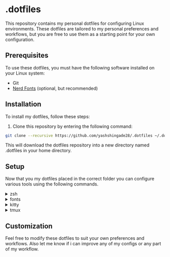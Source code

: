 # .dotfiles

This repository contains my personal dotfiles for configuring Linux environments. These dotfiles are tailored to my personal preferences and workflows, but you are free to use them as a starting point for your own configuration.

## Prerequisites
To use these dotfiles, you must have the following software installed on your Linux system:
- Git
- [Nerd Fonts](https://www.nerdfonts.com/) (optional, but recommended)

## Installation
To install my dotfiles, follow these steps:
1) Clone this repository by entering the following command:
```bash
git clone --recursive https://github.com/yashshingade28/.dotfiles ~/.dotfiles
```
This will download the dotfiles repository into a new directory named .dotfiles in your home directory.

## Setup
Now that you my dotfiles placed in the correct folder you can configure various tools using the following commands.

<details>
  <summary>zsh</summary>
Run the following command to setup my zsh config.

```bash
bash ~/.dotfiles/setup.sh zsh
```
Note: To enable my zsh config you must first have zsh installed on your system. You can see how to install zsh on your system [here](https://github.com/ohmyzsh/ohmyzsh/wiki/Installing-ZSH).  
</details>

<details>
  <summary>fonts</summary>
Run the following command to setup my fonts for the current user.

```bash
bash ~/.dotfiles/setup.sh fonts
```
Note: Please note that this command will load all the fonts present in the ~/.local/share/fonts directory for the current user, but it will not automatically set any font as the default. You will need to manually set your desired font in your system settings or in your application's font preferences.  
</details>

<details>
  <summary>kitty</summary>
Run the following command to setup my kitty config.

```bash
bash ~/.dotfiles/setup.sh kitty
```
</details>

<details>
  <summary>tmux</summary>
Run the following command to setup my tmux config.

```bash
bash ~/.dotfiles/setup.sh tmux
```
</details>


## Customization
Feel free to modify these dotfiles to suit your own preferences and workflows. Also let me know if i can improve any of my configs or any part of my workflow.
